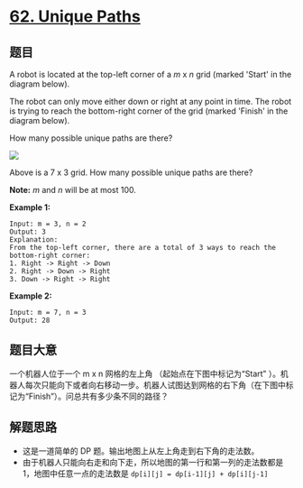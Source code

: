 # [62. Unique Paths](https://leetcode.com/problems/unique-paths/)

## 题目

A robot is located at the top-left corner of a *m* x *n* grid (marked 'Start' in the diagram below).

The robot can only move either down or right at any point in time. The robot is trying to reach the bottom-right corner of the grid (marked 'Finish' in the diagram below).

How many possible unique paths are there?

![](https://assets.leetcode.com/uploads/2018/10/22/robot_maze.png)

Above is a 7 x 3 grid. How many possible unique paths are there?

**Note:** *m* and *n* will be at most 100.

**Example 1:**

    Input: m = 3, n = 2
    Output: 3
    Explanation:
    From the top-left corner, there are a total of 3 ways to reach the bottom-right corner:
    1. Right -> Right -> Down
    2. Right -> Down -> Right
    3. Down -> Right -> Right

**Example 2:**

    Input: m = 7, n = 3
    Output: 28

## 题目大意

一个机器人位于一个 m x n 网格的左上角 （起始点在下图中标记为“Start” ）。机器人每次只能向下或者向右移动一步。机器人试图达到网格的右下角（在下图中标记为“Finish”）。问总共有多少条不同的路径？

## 解题思路

- 这是一道简单的 DP 题。输出地图上从左上角走到右下角的走法数。
- 由于机器人只能向右走和向下走，所以地图的第一行和第一列的走法数都是 1，地图中任意一点的走法数是 `dp[i][j] = dp[i-1][j] + dp[i][j-1]`
